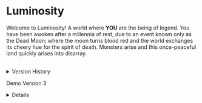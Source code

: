 # Luminosity <br/>
Welcome to Luminosity! A world where **YOU** are the being of legend. You have been awoken after a millennia of rest, due to an event known only as the Dead Moon; where the moon turns blood red and the world exchanges its cheery hue for the spirit of death. Monsters arise and this once-peaceful land quickly arises into disarray. <br/>
<br/>

<details>
  <summary>Version History<summary>
    
  Demo Version 3

<details>

